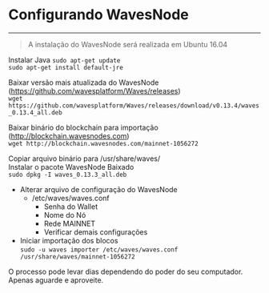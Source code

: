 # Configurando WavesNode
---
> A instalação do WavesNode será realizada em Ubuntu 16.04

Instalar Java 
`sudo apt-get update`   
`sudo apt-get install default-jre`     

Baixar versão mais atualizada do WavesNode (https://github.com/wavesplatform/Waves/releases)  
`wget https://github.com/wavesplatform/Waves/releases/download/v0.13.4/waves_0.13.4_all.deb`        

Baixar binário do blockchain para importação (http://blockchain.wavesnodes.com)   
`wget http://blockchain.wavesnodes.com/mainnet-1056272`     

Copiar arquivo binário para /usr/share/waves/       
Instalar o pacote WavesNode Baixado   
`sudo dpkg -I waves_0.13.3_all.deb`

- Alterar arquivo de configuração do WavesNode
    - /etc/waves/waves.conf
        - Senha do Wallet
        - Nome do Nó
        - Rede MAINNET
        - Verificar demais configurações
- Iniciar importação dos blocos     
`sudo -u waves importer /etc/waves/waves.conf /usr/share/waves/mainnet-1056272`     

O processo pode levar dias dependendo do poder do seu computador. Apenas aguarde e aproveite.
